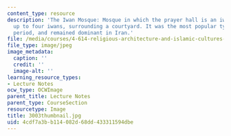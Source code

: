 ```yaml
---
content_type: resource
description: 'The Iwan Mosque: Mosque in which the prayer hall is an iwan, or more,
  up to four iwans, surrounding a courtyard. It was the most popular type in the medieval
  period, and remained dominant in Iran.'
file: /media/courses/4-614-religious-architecture-and-islamic-cultures-fall-2002/4cdf7a3bb114082d68dd433311594dbe_3003thumbnail.jpg
file_type: image/jpeg
image_metadata:
  caption: ''
  credit: ''
  image-alt: ''
learning_resource_types:
- Lecture Notes
ocw_type: OCWImage
parent_title: Lecture Notes
parent_type: CourseSection
resourcetype: Image
title: 3003thumbnail.jpg
uid: 4cdf7a3b-b114-082d-68dd-433311594dbe
---
```

